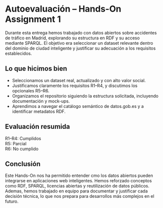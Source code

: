 # Autoevaluación – Hands-On Assignment 1

Durante esta entrega hemos trabajado con datos abiertos sobre accidentes de tráfico en Madrid, explorando su estructura en RDF y su acceso mediante SPARQL. El objetivo era seleccionar un dataset relevante dentro del dominio de ciudad inteligente y justificar su adecuación a los requisitos establecidos.

## Lo que hicimos bien

- Seleccionamos un dataset real, actualizado y con alto valor social.
- Justificamos claramente los requisitos R1–R4, y discutimos los opcionales R5–R6.
- Organizamos el repositorio siguiendo la estructura solicitada, incluyendo documentación y mock-ups.
- Aprendimos a navegar el catálogo semántico de datos.gob.es y a identificar metadatos RDF.

## Evaluación resumida

R1–R4: Cumplidos  
R5: Parcial  
R6: No cumplido 


## Conclusión

Este Hands-On nos ha permitido entender cmo los datos abiertos pueden integrarse en aplicaciones web inteligentes. Hemos reforzado conceptos como RDF, SPARQL, licencias abiertas y reutilización de datos públicos. Ademas, hemos trabajado en equipo para documentar y justificar cada decisión técnica, lo que nos prepara para desarrollos más complejos en el futuro.
